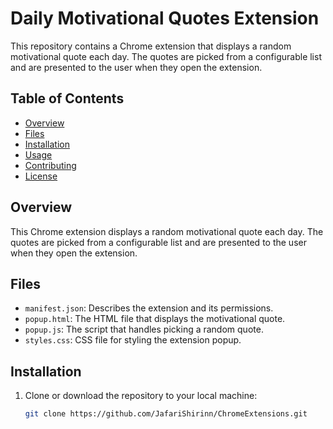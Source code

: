 # Daily Motivational Quotes Extension

This repository contains a Chrome extension that displays a random motivational quote each day. The quotes are picked from a configurable list and are presented to the user when they open the extension.

## Table of Contents

- [Overview](#overview)
- [Files](#files)
- [Installation](#installation)
- [Usage](#usage)
- [Contributing](#contributing)
- [License](#license)

## Overview

This Chrome extension displays a random motivational quote each day. The quotes are picked from a configurable list and are presented to the user when they open the extension.

## Files

- `manifest.json`: Describes the extension and its permissions.
- `popup.html`: The HTML file that displays the motivational quote.
- `popup.js`: The script that handles picking a random quote.
- `styles.css`: CSS file for styling the extension popup.

## Installation

1. Clone or download the repository to your local machine:
   ```sh
   git clone https://github.com/JafariShirinn/ChromeExtensions.git
